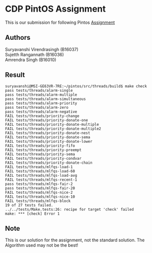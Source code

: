 # CDP PintOS Assignment

This is our submission for following Pintos [Assignment](https://drive.google.com/file/d/1eGXkml_AY-WhnkMKVebFXoOibMcjexhO/view?usp=drivesdk)


## Authors

Suryavanshi Virendrasingh (B16037)  
Sujetth Rangannath (B16036)  
Amrendra Singh (B16010)  

## Result 

```
suryavanshi@MSI-GE63VR-7RE:~/pintos/src/threads/build$ make check
pass tests/threads/alarm-single
pass tests/threads/alarm-multiple
pass tests/threads/alarm-simultaneous
pass tests/threads/alarm-priority
pass tests/threads/alarm-zero
pass tests/threads/alarm-negative
FAIL tests/threads/priority-change
FAIL tests/threads/priority-donate-one
FAIL tests/threads/priority-donate-multiple
FAIL tests/threads/priority-donate-multiple2
FAIL tests/threads/priority-donate-nest
FAIL tests/threads/priority-donate-sema
FAIL tests/threads/priority-donate-lower
FAIL tests/threads/priority-fifo
FAIL tests/threads/priority-preempt
FAIL tests/threads/priority-sema
FAIL tests/threads/priority-condvar
FAIL tests/threads/priority-donate-chain
FAIL tests/threads/mlfqs-load-1
FAIL tests/threads/mlfqs-load-60
FAIL tests/threads/mlfqs-load-avg
FAIL tests/threads/mlfqs-recent-1
pass tests/threads/mlfqs-fair-2
pass tests/threads/mlfqs-fair-20
FAIL tests/threads/mlfqs-nice-2
FAIL tests/threads/mlfqs-nice-10
FAIL tests/threads/mlfqs-block
19 of 27 tests failed.
../../tests/Make.tests:26: recipe for target 'check' failed
make: *** [check] Error 1

```

## Note

This is our solution for the assignment, not the standard solution. The Algorithm used may not be the best!

